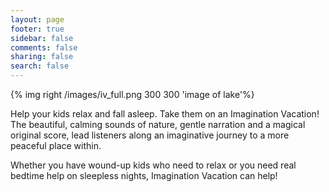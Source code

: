```yaml
---
layout: page
footer: true
sidebar: false
comments: false
sharing: false
search: false
---
```

{% img right /images/iv_full.png 300 300 'image of lake'%}

Help your kids relax and fall asleep.  Take them on an Imagination Vacation!  The beautiful, calming sounds of nature, gentle narration and a magical original score, lead listeners along an imaginative journey to a more peaceful place within. 

Whether you have wound-up kids who need to relax or you need real bedtime help on sleepless nights, Imagination Vacation can help!

